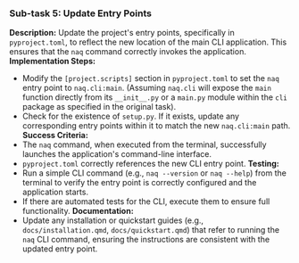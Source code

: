 ### Sub-task 5: Update Entry Points
**Description:** Update the project's entry points, specifically in `pyproject.toml`, to reflect the new location of the main CLI application. This ensures that the `naq` command correctly invokes the application.
**Implementation Steps:**
- Modify the `[project.scripts]` section in `pyproject.toml` to set the `naq` entry point to `naq.cli:main`. (Assuming `naq.cli` will expose the `main` function directly from its `__init__.py` or a `main.py` module within the `cli` package as specified in the original task).
- Check for the existence of `setup.py`. If it exists, update any corresponding entry points within it to match the new `naq.cli:main` path.
**Success Criteria:**
- The `naq` command, when executed from the terminal, successfully launches the application's command-line interface.
- `pyproject.toml` correctly references the new CLI entry point.
**Testing:**
- Run a simple CLI command (e.g., `naq --version` or `naq --help`) from the terminal to verify the entry point is correctly configured and the application starts.
- If there are automated tests for the CLI, execute them to ensure full functionality.
**Documentation:**
- Update any installation or quickstart guides (e.g., `docs/installation.qmd`, `docs/quickstart.qmd`) that refer to running the `naq` CLI command, ensuring the instructions are consistent with the updated entry point.